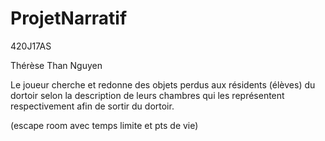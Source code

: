 # ProjetNarratif
420J17AS

Thérèse Than Nguyen

Le joueur cherche et redonne des objets perdus aux résidents (élèves) du dortoir selon la description de leurs
chambres qui les représentent respectivement afin de sortir du dortoir.

(escape room avec temps limite et pts de vie)